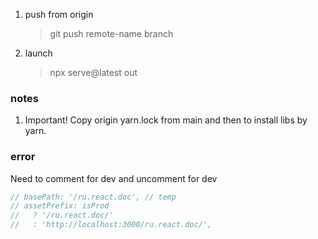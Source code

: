 1. push from origin

   > git push remote-name branch

2. launch
   > npx serve@latest out

### notes

1. Important! Copy origin yarn.lock from main and then to install libs by yarn.

### error

Need to comment for dev and uncomment for dev

```js
// basePath: '/ru.react.doc', // temp
// assetPrefix: isProd
//   ? '/ru.react.doc/'
//   : 'http://localhost:3000/ru.react.doc/',
```
